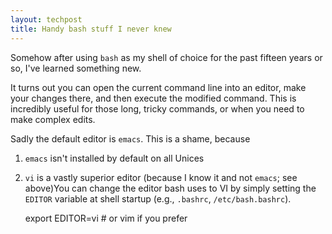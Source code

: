 ```yaml
---
layout: techpost
title: Handy bash stuff I never knew
---
```


Somehow after using `bash` as my shell of choice for the past fifteen years or so, I've learned something new.

It turns out you can open the current command line into an editor, make your changes there, and then execute the modified command. This is incredibly useful for those long, tricky commands, or when you need to make complex edits.

Sadly the default editor is `emacs`. This is a shame, because

1.  `emacs` isn't installed by default on all Unices
2.  `vi` is a vastly superior editor (because I know it and not `emacs`; see above)You can change the editor bash uses to VI by simply setting the `EDITOR` variable at shell startup (e.g., `.bashrc`, `/etc/bash.bashrc`).

    export EDITOR=vi # or vim if you prefer
